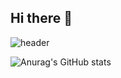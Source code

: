 ## Hi there 👋

![header](https://capsule-render.vercel.app/api?type=transparent&color=gradient&heigth=300&section=header&text=Glad%20to%20meet%20you%20F0%9F%A4%97)



![Anurag's GitHub stats](https://github-readme-stats.vercel.app/api?username=neowguk&show_icons=true&theme=radical)
